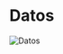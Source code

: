 # Datos
![Datos](https://user-images.githubusercontent.com/56943051/69019623-664c6280-097f-11ea-94a7-f35fc9c11bbd.png)
